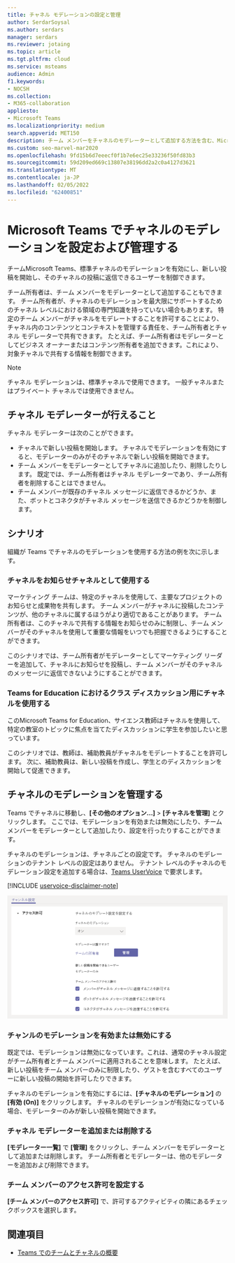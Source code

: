 ```yaml
---
title: チャネル モデレーションの設定と管理
author: SerdarSoysal
ms.author: serdars
manager: serdars
ms.reviewer: jotaing
ms.topic: article
ms.tgt.pltfrm: cloud
ms.service: msteams
audience: Admin
f1.keywords:
- NOCSH
ms.collection:
- M365-collaboration
appliesto:
- Microsoft Teams
ms.localizationpriority: medium
search.appverid: MET150
description: チーム メンバーをチャネルのモデレーターとして追加する方法を含む、Microsoft Teams でモデレート用にチャネルを設定する方法について説明します。
ms.custom: seo-marvel-mar2020
ms.openlocfilehash: 9fd15b6d7eeecf0f1b7e6ec25e33236f50fd83b3
ms.sourcegitcommit: 59d209ed669c13807e38196dd2a2c0a4127d3621
ms.translationtype: MT
ms.contentlocale: ja-JP
ms.lasthandoff: 02/05/2022
ms.locfileid: "62400851"
---
```

# <a name="set-up-and-manage-channel-moderation-in-microsoft-teams"></a>Microsoft Teams でチャネルのモデレーションを設定および管理する

チームMicrosoft Teams、標準チャネルのモデレーションを有効にし、新しい投稿を開始し、そのチャネルの投稿に返信できるユーザーを制御できます。

チーム所有者は、チーム メンバーをモデレーターとして追加することもできます。 チーム所有者が、チャネルのモデレーションを最大限にサポートするためのチャネル レベルにおける領域の専門知識を持っていない場合もあります。 特定のチーム メンバーがチャネルをモデレートすることを許可することにより、チャネル内のコンテンツとコンテキストを管理する責任を、チーム所有者とチャネル モデレーターで共有できます。 たとえば、チーム所有者はモデレーターとしてビジネス オーナーまたはコンテンツ所有者を追加できます。これにより、対象チャネルで共有する情報を制御できます。

> [!NOTE]
> チャネル モデレーションは、標準チャネルで使用できます。 一般チャネルまたはプライベート チャネルでは使用できません。

## <a name="what-can-a-channel-moderator-do"></a>チャネル モデレーターが行えること

チャネル モデレーターは次のことができます。

- チャネルで新しい投稿を開始します。 チャネルでモデレーションを有効にすると、モデレーターのみがそのチャネルで新しい投稿を開始できます。
- チーム メンバーをモデレーターとしてチャネルに追加したり、削除したりします。 既定では、チーム所有者はチャネル モデレーターであり、チーム所有者を削除することはできません。
- チーム メンバーが既存のチャネル メッセージに返信できるかどうか、また、ボットとコネクタがチャネル メッセージを送信できるかどうかを制御します。

## <a name="scenarios"></a>シナリオ

組織が Teams でチャネルのモデレーションを使用する方法の例を次に示します。

### <a name="use-a-channel-as-an-announcement-channel"></a>チャネルをお知らせチャネルとして使用する

マーケティング チームは、特定のチャネルを使用して、主要なプロジェクトのお知らせと成果物を共有します。 チーム メンバーがチャネルに投稿したコンテンツが、他のチャネルに属するほうがより適切であることがあります。 チーム所有者は、このチャネルで共有する情報をお知らせのみに制限し、チーム メンバーがそのチャネルを使用して重要な情報をいつでも把握できるようにすることができます。

このシナリオでは、チーム所有者がモデレーターとしてマーケティング リーダーを追加して、チャネルにお知らせを投稿し、チーム メンバーがそのチャネルのメッセージに返信できないようにすることができます。

### <a name="use-a-channel-for-class-discussions-in-teams-for-education"></a>Teams for Education におけるクラス ディスカッション用にチャネルを使用する

このMicrosoft Teams for Education、サイエンス教師はチャネルを使用して、特定の教室のトピックに焦点を当てたディスカッションに学生を参加したいと思っています。

このシナリオでは、教師は、補助教員がチャネルをモデレートすることを許可します。 次に、補助教員は、新しい投稿を作成し、学生とのディスカッションを開始して促進できます。

## <a name="manage-channel-moderation"></a>チャネルのモデレーションを管理する

Teams でチャネルに移動し、**[その他のオプション...]** > **[チャネルを管理]** とクリックします。 ここでは、モデレーションを有効または無効にしたり、チーム メンバーをモデレーターとして追加したり、設定を行ったりすることができます。

チャネルのモデレーションは、チャネルごとの設定です。 チャネルのモデレーションのテナント レベルの設定はありません。 テナント レベルのチャネルのモデレーション設定を追加する場合は、[Teams UserVoice](https://microsoftteams.uservoice.com/) で要求します。

[!INCLUDE [uservoice-disclaimer-note](includes/uservoice-disclaimer-note.md)]

![チームでのチャネル モデレーションの管理に関する基本設定を参照してください。](media/manage-channel-moderation-in-teams-preferences.png)

### <a name="turn-on-or-turn-off-moderation-for-a-channel"></a>チャンルのモデレーションを有効または無効にする

既定では、モデレーションは無効になっています。これは、通常のチャネル設定がチーム所有者とチーム メンバーに適用されることを意味します。 たとえば、新しい投稿をチーム メンバーのみに制限したり、ゲストを含むすべてのユーザーに新しい投稿の開始を許可したりできます。

チャネルのモデレーションを有効にするには、**[チャネルのモデレーション]** の **[有効 (On)]** をクリックします。 チャネルのモデレーションが有効になっている場合、モデレーターのみが新しい投稿を開始できます。 

### <a name="add-or-remove-channel-moderators"></a>チャネル モデレーターを追加または削除する

**[モデレーター一覧]** で **[管理]** をクリックし、チーム メンバーをモデレーターとして追加または削除します。 チーム所有者とモデレーターは、他のモデレーターを追加および削除できます。  

### <a name="set-team-member-permissions"></a>チーム メンバーのアクセス許可を設定する

**[チーム メンバーのアクセス許可]** で、許可するアクティビティの隣にあるチェックボックスを選択します。

## <a name="related-topics"></a>関連項目

- [Teams でのチームとチャネルの概要](teams-channels-overview.md)
